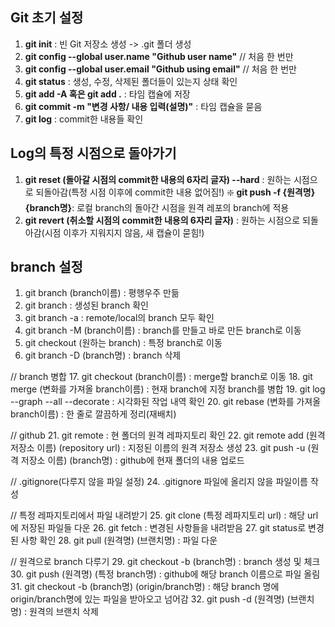 ## Git 초기 설정
1. **git init** : 빈 Git 저장소 생성 -> .git 폴더 생성
2. **git config --global user.name "Github user name"**	// 처음 한 번만
3. **git config --global user.email "Github using email"**	// 처음 한 번만
4. **git status** : 생성, 수정, 삭제된 폴더들이 있는지 상태 확인
5. **git add -A 혹은 git add .** : 타임 캡슐에 저장
6. **git commit -m "변경 사항/ 내용 입력(설명)"** : 타임 캡슐을 묻음
7. **git log** : commit한 내용들 확인

## Log의 특정 시점으로 돌아가기
1. **git reset (돌아갈 시점의 commit한 내용의 6자리 글자) --hard** : 원하는 시점으로 되돌아감(특정 시점 이후에 commit한 내용 없어짐!)
❇️ **git push -f {원격명} {branch명}**: 로컬 branch의 돌아간 시점을 원격 레포의 branch에 적용
2. **git revert (취소할 시점의 commit한 내용의 6자리 글자)** : 원하는 시점으로 되돌아감(시점 이후가 지워지지 않음, 새 캡슐이 묻힘!)

## branch 설정
1. git branch (branch이름) : 평행우주 만듦
12. git branch : 생성된 branch 확인
13. git branch -a : remote/local의 branch 모두 확인
14. git branch -M (branch이름) : branch를 만들고 바로 만든 branch로 이동
15. git checkout (원하는 branch) : 특정 branch로 이동
16. git branch -D (branch명) : branch 삭제

// branch 병합
17. git checkout (branch이름) : merge할 branch로 이동
18. git merge (변화를 가져올 branch이름) : 현재 branch에 지정 branch를 병합
19. git log --graph --all --decorate : 시각화된 작업 내역 확인
20. git rebase (변화를 가져올 branch이름) : 한 줄로 깔끔하게 정리(재배치)

// github
21. git remote : 현 폴더의 원격 레파지토리 확인
22. git remote add (원격 저장소 이름) (repository url) : 지정된 이름의 원격 저장소 생성
23. git push -u (원격 저장소 이름) (branch명) : github에 현재 폴더의 내용 업로드

// .gitignore(다루지 않을 파일 설정)
24. .gitignore 파일에 올리지 않을 파일이름 작성

// 특정 레파지토리에서 파일 내려받기
25. git clone (특정 레파지토리 url) : 해당 url에 저장된 파일들 다운
26. git fetch : 변경된 사항들을 내려받음
27. git status로 변경된 사항 확인
28. git pull (원격명) (브랜치명) : 파일 다운

// 원격으로 branch 다루기
29. git checkout -b (branch명) : branch 생성 및 체크
30. git push (원격명) (특정 branch명) : github에 해당 branch 이름으로 파일 올림
31. git checkout -b (branch명) (origin/branch명) : 해당 branch 명에 origin/branch명에 있는 파일을 받아오고 넘어감
32. git push -d (원격명) (브랜치명) : 원격의 브랜치 삭제